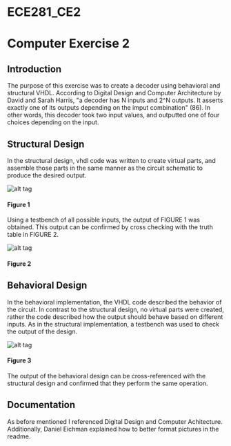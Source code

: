 ECE281_CE2
==========

# Computer Exercise 2

## Introduction

The purpose of this exercise was to create a decoder using behavioral and structural VHDL. According to Digital Design and Computer Architecture by David and Sarah Harris, "a decoder has N inputs and 2^N outputs. It asserts exactly one of its outputs depending on the imput combination" (86). In other words, this decoder took two input values, and outputted one of four choices depending on the input.

## Structural Design

In the structural design, vhdl code was written to create virtual parts, and assemble those parts in the same manner as the circuit schematic to produce the desired output.

![alt tag](https://raw2.github.com/seanbapty/ECE281_CE2/master/StructuralTestbenchOutput.JPG)
#### Figure 1

Using a testbench of all possible inputs, the output of FIGURE 1 was obtained. This output can be confirmed by cross checking with the truth table in FIGURE 2.

![alt tag](https://raw2.github.com/seanbapty/ECE281_CE2/master/truthtable.JPG)
#### Figure 2

## Behavioral Design

In the behavioral implementation, the VHDL code described the behavior of the circuit. In contrast to the structural design, no virtual parts were created, rather the code described how the output should behave based on different inputs. As in the structural implementation, a testbench was used to check the output of the design.

![alt tag](https://raw2.github.com/seanbapty/ECE281_CE2/master/BehavioralTestbenchOutput.JPG)
#### Figure 3

The output of the behavioral design can be cross-referenced with the structural design and confirmed that they perform the same operation.

## Documentation
As before mentioned I referenced Digital Design and Computer Achitecture. Additionally, Daniel Eichman explained how to better format pictures in the readme.
